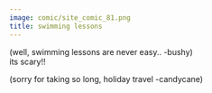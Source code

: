 ```yaml
---
image: comic/site_comic_81.png
title: swimming lessons
---
```

(well, swimming lessons are never easy.. -bushy)  
its scary!!  
  
(sorry for taking so long, holiday travel -candycane)
